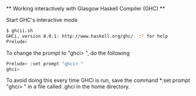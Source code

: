 ** Working interactively with Glasgow Haskell Compiler (GHC) **

Start GHC's interactive mode

```sh
$ ghcii.sh
GHCi, version 8.0.1: http://www.haskell.org/ghc/  :? for help
Prelude>
```

To change the prompt to "ghci> ", do the following

```sh
Prelude> :set prompt "ghci> "
ghci>
```

To avoid doing this every time GHCi is run, save the command *:set prompt "ghci> " in a file called .ghci in the home directory.

